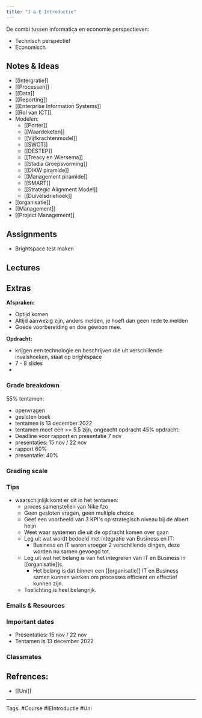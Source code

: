 ```yaml
---
title: "I & E Introductie"
---
```

De combi tussen informatica en economie
perspectieven:
- Technisch perspectief
- Economisch
## Notes & Ideas
- [[Intergratie]]
- [[Processen]]
- [[Data]]
- [[Reporting]]
- [[Enterprise Information Systems]]
- [[Rol van ICT]]
- Modelen:
	- [[Porter]]
	- [[Waardeketen]]
	- [[Vijfkrachtenmodel]]
	- [[SWOT]]
	- [[DESTEP]]
	- [[Treacy en Wiersema]]
	- [[Stadia Groepsvorming]]
	- [[DIKW piramide]]
	- [[Management piramide]]
	- [[SMART]]
	- [[Strategic Alignment Model]]
	- [[Duivelsdriehoek]]
- [[organisatie]]
- [[Management]]
- [[Project Management]]

## Assignments
- Brightspace test maken
## Lectures
## Extras
**Afspraken:**
- Optijd komen
- Altijd aanwezig zijn, anders melden, je hoeft dan geen rede te melden
- Goede voorbereiding en doe gewoon mee.

**Opdracht:**
- krijgen een technologie en beschrijven die uit verschillende invalshoeken, staat op brightspace
- 7 - 8 slides 
- 
### Grade breakdown
55% tentamen:
- openvragen
- gesloten boek
- tentamen is 13 december 2022
- tentamen moet een >= 5.5 zijn, ongeacht opdracht
45% opdracht:
- Deadline voor rapport en presentatie 7 nov
- presentaties: 15 nov / 22 nov
- rapport 60%
- presentatie: 40%
### Grading scale
### Tips 
- waarschijnlijk komt er dit in het tentamen:
	- proces samenstellen van Nike fzo
	- Geen gesloten vragen, geen multiple choice
	- Geef een voorbeeld van 3 KPI's op strategisch niveau bij de albert heijn
	- Weet waar systemen die uit de opdracht komen over gaan
	- Leg uit wat wordt bedoeld met integratie van Business en IT:
		- Business en IT waren vroeger 2 verschillende dingen, deze worden nu samen gevoegd tot.
	- Leg uit wat het belang is van het integreren van IT en Business in [[organisatie]]s. 
		- Het belang is dat binnen een [[organisatie]] IT en Business samen kunnen werken om processes efficient en effectief kunnen zijn.
	- Toelichting is heel belangrijk.
### Emails & Resources
### Important dates
- Presentaties: 15 nov / 22 nov
- Tentamen is 13 december 2022
### Classmates

## Refrences:
- [[Uni]]

---
Tags: #Course #IEIntroductie #Uni 